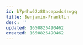 ```yaml
---
id: b7p4hv62z88ncepxdc4swgq
title: Benjamin-Franklin
desc: ''
updated: 1650826490462
created: 1650826490462
---
```


